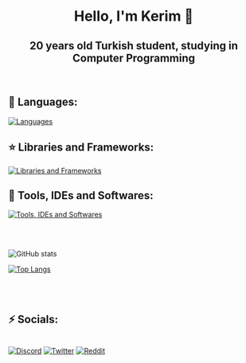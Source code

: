 ###

<h1 align="center">Hello, I'm Kerim 👋</h1>

<h2 align="center">
 20 years old Turkish student, studying in Computer Programming 
</h2>

<br> 
  
## 🧬 Languages:

[![Languages](https://skillicons.dev/icons?i=html,css,js,py,cs)](https://skillicons.dev)

   
## ⭐️ Libraries and Frameworks:

   [![Libraries and Frameworks](https://skillicons.dev/icons?i=vue,nuxt,tailwind,express,firebase)](https://skillicons.dev)
  
## 🔧 Tools, IDEs and Softwares:

   [![Tools, IDEs and Softwares](https://skillicons.dev/icons?i=figma,ps,ae,visualstudio,vscode)](https://skillicons.dev)
 
  <br>
  <br>

![GitHub stats](https://github-readme-stats.vercel.app/api?username=merloss&show_icons=true&theme=tokyonight&count_private=true&include_all_commits=true)
  

[![Top Langs](https://github-readme-stats.vercel.app/api/top-langs/?username=merloss&theme=tokyonight&layout=compact&card_width=445)](https://github.com/anuraghazra/github-readme-stats)

 

<br>
<br>

## ⚡️ Socials:
\
   [![Discord](https://img.shields.io/badge/discord-%237289DA.svg?style=for-the-badge&logo=discord&logoColor=white)](https://discord.com/users/489811754411491328)
   [![Twitter](https://img.shields.io/badge/Twitter-%231DA1F2.svg?style=for-the-badge&logo=Twitter&logoColor=white)](https://twitter.com/merl0ss)
   [![Reddit](https://img.shields.io/badge/Reddit-%23FF4500.svg?style=for-the-badge&logo=Reddit&logoColor=white)](https://www.reddit.com/user/Merl0ss)
